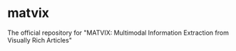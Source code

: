 # matvix
The official repository for "MATVIX: Multimodal Information Extraction from Visually Rich Articles"
